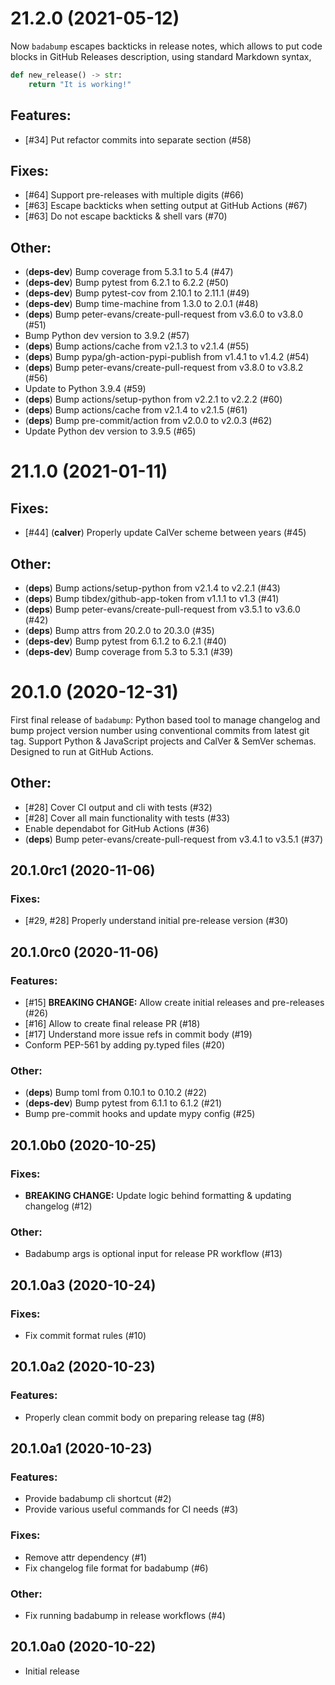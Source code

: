 # 21.2.0 (2021-05-12)

Now `badabump` escapes backticks in release notes, which allows to put code blocks in GitHub Releases description, using standard Markdown syntax,

```python
def new_release() -> str:
    return "It is working!"
```

## Features:

- [#34] Put refactor commits into separate section (#58)

## Fixes:

- [#64] Support pre-releases with multiple digits (#66)
- [#63] Escape backticks when setting output at GitHub Actions (#67)
- [#63] Do not escape backticks & shell vars (#70)

## Other:

- (**deps-dev**) Bump coverage from 5.3.1 to 5.4 (#47)
- (**deps-dev**) Bump pytest from 6.2.1 to 6.2.2 (#50)
- (**deps-dev**) Bump pytest-cov from 2.10.1 to 2.11.1 (#49)
- (**deps-dev**) Bump time-machine from 1.3.0 to 2.0.1 (#48)
- (**deps**) Bump peter-evans/create-pull-request from v3.6.0 to v3.8.0 (#51)
- Bump Python dev version to 3.9.2 (#57)
- (**deps**) Bump actions/cache from v2.1.3 to v2.1.4 (#55)
- (**deps**) Bump pypa/gh-action-pypi-publish from v1.4.1 to v1.4.2 (#54)
- (**deps**) Bump peter-evans/create-pull-request from v3.8.0 to v3.8.2 (#56)
- Update to Python 3.9.4 (#59)
- (**deps**) Bump actions/setup-python from v2.2.1 to v2.2.2 (#60)
- (**deps**) Bump actions/cache from v2.1.4 to v2.1.5 (#61)
- (**deps**) Bump pre-commit/action from v2.0.0 to v2.0.3 (#62)
- Update Python dev version to 3.9.5 (#65)

# 21.1.0 (2021-01-11)

## Fixes:

- [#44] (**calver**) Properly update CalVer scheme between years (#45)

## Other:

- (**deps**) Bump actions/setup-python from v2.1.4 to v2.2.1 (#43)
- (**deps**) Bump tibdex/github-app-token from v1.1.1 to v1.3 (#41)
- (**deps**) Bump peter-evans/create-pull-request from v3.5.1 to v3.6.0 (#42)
- (**deps**) Bump attrs from 20.2.0 to 20.3.0 (#35)
- (**deps-dev**) Bump pytest from 6.1.2 to 6.2.1 (#40)
- (**deps-dev**) Bump coverage from 5.3 to 5.3.1 (#39)

# 20.1.0 (2020-12-31)

First final release of ``badabump``: Python based tool to manage changelog and bump
project version number using conventional commits from latest git tag. Support Python &
JavaScript projects and CalVer & SemVer schemas. Designed to run at GitHub Actions.

## Other:

- [#28] Cover CI output and cli with tests (#32)
- [#28] Cover all main functionality with tests (#33)
- Enable dependabot for GitHub Actions (#36)
- (**deps**) Bump peter-evans/create-pull-request from v3.4.1 to v3.5.1 (#37)

## 20.1.0rc1 (2020-11-06)

### Fixes:

- [#29, #28] Properly understand initial pre-release version (#30)

## 20.1.0rc0 (2020-11-06)

### Features:

- [#15] **BREAKING CHANGE:** Allow create initial releases and pre-releases (#26)
- [#16] Allow to create final release PR (#18)
- [#17] Understand more issue refs in commit body (#19)
- Conform PEP-561 by adding py.typed files (#20)

### Other:

- (**deps**) Bump toml from 0.10.1 to 0.10.2 (#22)
- (**deps-dev**) Bump pytest from 6.1.1 to 6.1.2 (#21)
- Bump pre-commit hooks and update mypy config (#25)

## 20.1.0b0 (2020-10-25)

### Fixes:

- **BREAKING CHANGE:** Update logic behind formatting & updating changelog (#12)

### Other:

- Badabump args is optional input for release PR workflow (#13)

## 20.1.0a3 (2020-10-24)

### Fixes:

- Fix commit format rules (#10)

## 20.1.0a2 (2020-10-23)

### Features:

- Properly clean commit body on preparing release tag (#8)

## 20.1.0a1 (2020-10-23)

### Features:

- Provide badabump cli shortcut (#2)
- Provide various useful commands for CI needs (#3)

### Fixes:

- Remove attr dependency (#1)
- Fix changelog file format for badabump (#6)

### Other:

- Fix running badabump in release workflows (#4)

## 20.1.0a0 (2020-10-22)

- Initial release
